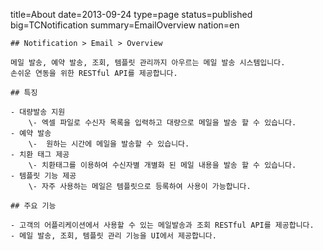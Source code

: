 title=About
date=2013-09-24
type=page
status=published
big=TCNotification
summary=EmailOverview
nation=en
~~~~~~
## Notification > Email > Overview

메일 발송, 예약 발송, 조회, 템플릿 관리까지 아우르는 메일 발송 시스템입니다.  
손쉬운 연동을 위한 RESTful API를 제공합니다.  

## 특징

- 대량발송 지원
	\- 엑셀 파일로 수신자 목록을 입력하고 대량으로 메일을 발송 할 수 있습니다.
- 예약 발송
	\-	원하는 시간에 메일을 발송할 수 있습니다.
- 치환 태그 제공
	\- 치환태그를 이용하여 수신자별 개별화 된 메일 내용을 발송 할 수 있습니다.
- 템플릿 기능 제공
	\- 자주 사용하는 메일은 템플릿으로 등록하여 사용이 가능합니다.

## 주요 기능

- 고객의 어플리케이션에서 사용할 수 있는 메일발송과 조회 RESTful API를 제공합니다.
- 메일 발송, 조회, 템플릿 관리 기능을 UI에서 제공합니다.
